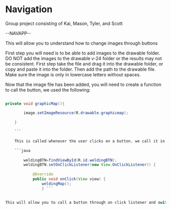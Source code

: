 # Navigation
Group project consisting of Kai, Mason, Tyler, and Scott

--NAVAPP--

This will allow you to understand how to change images through buttons

First step you will need is to be able to add images to the drawable folder. 
DO NOT add the images to the drawable v-24 folder or the results may not be consistent.
First step take the file and drag it into the drawable folder, or copy and paste it into the folder. 
Then add the path to the drawable file. Make sure the image is only in lowercase letters without spaces.

Now that the image file has been added, you will need to create a function to call the button, we used the following: 

```java

private void graphicMap(){

        image.setImageResource(R.drawable.graphicmap);
        
    }
    
    ```
    
    This is called whenever the user clicks on a button, we call it in the following:
    
    ```java
    
        weldingBTN=findViewById(R.id.weldingBTN);
        weldingBTN.setOnClickListener(new View.OnClickListener() {
        
            @Override
            public void onClick(View view) {
                weldingMap();
                } ```
                
                
This will allow you to call a button through on click listener and switch the images on the navapp
